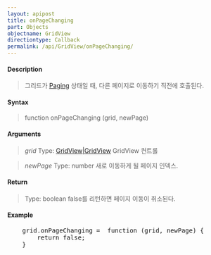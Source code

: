 ```yaml
---
layout: apipost
title: onPageChanging
part: Objects
objectname: GridView
directiontype: Callback
permalink: /api/GridView/onPageChanging/
---
```



#### Description

> 그리드가 [Paging](/api/GridView/) 상태일 때, 다른 페이지로 이동하기 직전에 호출된다.

#### Syntax

> function onPageChanging (grid, newPage)

#### Arguments

> *grid*
> Type: [GridView|GridView](/api/GridView/)
> GridView 컨트롤

> *newPage*
> Type: number
> 새로 이동하게 될 페이지 인덱스.

#### Return

> Type: boolean
> false를 리턴하면 페이지 이동이 취소된다.

#### Example

<pre class="prettyprint">
    grid.onPageChanging =  function (grid, newPage) {
        return false;
    }
</pre>

